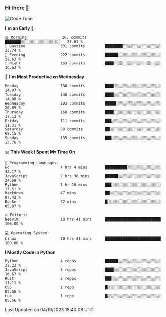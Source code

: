 ### Hi there 👋
<!--START_SECTION:waka-->
![Code Time](http://img.shields.io/badge/Code%20Time-167%20hrs%2013%20mins-blue)

**I'm an Early 🐤** 

```text
🌞 Morning                265 commits         ███████░░░░░░░░░░░░░░░░░░   27.01 % 
🌆 Daytime                331 commits         ████████░░░░░░░░░░░░░░░░░   33.74 % 
🌃 Evening                222 commits         ██████░░░░░░░░░░░░░░░░░░░   22.63 % 
🌙 Night                  163 commits         ████░░░░░░░░░░░░░░░░░░░░░   16.62 % 
```
📅 **I'm Most Productive on Wednesday** 

```text
Monday                   138 commits         ████░░░░░░░░░░░░░░░░░░░░░   14.07 % 
Tuesday                  146 commits         ████░░░░░░░░░░░░░░░░░░░░░   14.88 % 
Wednesday                203 commits         █████░░░░░░░░░░░░░░░░░░░░   20.69 % 
Thursday                 168 commits         ████░░░░░░░░░░░░░░░░░░░░░   17.13 % 
Friday                   111 commits         ███░░░░░░░░░░░░░░░░░░░░░░   11.31 % 
Saturday                 80 commits          ██░░░░░░░░░░░░░░░░░░░░░░░   08.15 % 
Sunday                   135 commits         ███░░░░░░░░░░░░░░░░░░░░░░   13.76 % 
```


📊 **This Week I Spent My Time On** 

```text
💬 Programming Languages: 
Go                       4 hrs 4 mins        ██████████░░░░░░░░░░░░░░░   38.17 % 
JavaScript               2 hrs 38 mins       ██████░░░░░░░░░░░░░░░░░░░   24.69 % 
Python                   1 hr 26 mins        ███░░░░░░░░░░░░░░░░░░░░░░   13.51 % 
Markdown                 47 mins             ██░░░░░░░░░░░░░░░░░░░░░░░   07.42 % 
Docker                   32 mins             █░░░░░░░░░░░░░░░░░░░░░░░░   05.07 % 

🔥 Editors: 
Neovim                   10 hrs 41 mins      █████████████████████████   100.00 % 

💻 Operating System: 
Linux                    10 hrs 41 mins      █████████████████████████   100.00 % 
```

**I Mostly Code in Python** 

```text
Python                   4 repos             ██████░░░░░░░░░░░░░░░░░░░   22.22 % 
JavaScript               3 repos             ████░░░░░░░░░░░░░░░░░░░░░   16.67 % 
Rust                     2 repos             ███░░░░░░░░░░░░░░░░░░░░░░   11.11 % 
CSS                      1 repo              █░░░░░░░░░░░░░░░░░░░░░░░░   05.56 % 
Lua                      1 repo              █░░░░░░░░░░░░░░░░░░░░░░░░   05.56 % 
```




 Last Updated on 04/10/2023 18:40:08 UTC
<!--END_SECTION:waka-->

<!--
**YoganshSharma/YoganshSharma** is a ✨ _special_ ✨ repository because its `README.md` (this file) appears on your GitHub profile.

Here are some ideas to get you started:

- 🔭 I’m currently working on ...
- 🌱 I’m currently learning ...
- 👯 I’m looking to collaborate on ...
- 🤔 I’m looking for help with ...
- 💬 Ask me about ...
- 📫 How to reach me: ...
- 😄 Pronouns: ...
- ⚡ Fun fact: ...
-->
